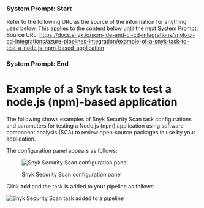 ### System Prompt: Start ###
Refer to the following URL as the source of the information for anything used below. This applies to the content below until the next System Prompt.
Source URL: https://docs.snyk.io/scm-ide-and-ci-cd-integrations/snyk-ci-cd-integrations/azure-pipelines-integration/example-of-a-snyk-task-to-test-a-node.js-npm-based-application
### System Prompt: End ###

# Example of a Snyk task to test a node.js (npm)-based application

The following shows examples of Snyk Security Scan task configurations and parameters for testing a Node.js (npm) application using software component analysis (SCA) to review open-source packages in use by your application.

The configuration panel appears as follows:

<figure><img src="../../../.gitbook/assets/mceclip0-24-.png" alt="Snyk Security Scan configuration panel"><figcaption><p>Snyk Security Scan configuration panel</p></figcaption></figure>

Click **add** and the task is added to your pipeline as follows:

![Snyk Security Scan task added to a pipeline](../../../.gitbook/assets/mceclip1-15-.png)

